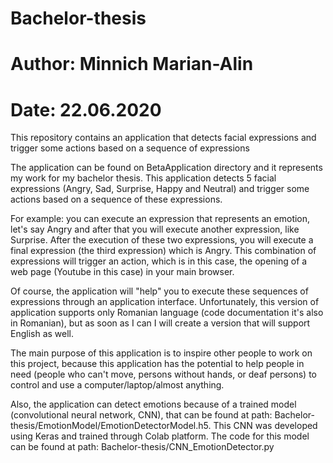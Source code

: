 # Bachelor-thesis
# Author: Minnich Marian-Alin
# Date: 22.06.2020
This repository contains an application that detects facial expressions and trigger some actions based on a sequence of expressions

The application can be found on BetaApplication directory and it represents my work for my bachelor thesis. This application detects 
5 facial expressions (Angry, Sad, Surprise, Happy and Neutral) and trigger some actions based on a sequence of these expressions.

For example: you can execute an expression that represents an emotion, let's say Angry and after that you will execute another expression, 
like Surprise. After the execution of these two expressions, you will execute a final expression (the third expression) which is Angry.
This combination of expressions will trigger an action, which is in this case, the opening of a web page (Youtube in this case) in your main browser.

Of course, the application will "help" you to execute these sequences of expressions through an application interface. Unfortunately, this
version of application supports only Romanian language (code documentation it's also in Romanian), but as soon as I can I will create 
a version that will support English as well.


The main purpose of this application is to inspire other people to work on this project, because this application has the potential to help 
people in need (people who can't move, persons without hands, or deaf persons) to control and use a computer/laptop/almost anything.

Also, the application can detect emotions because of a trained model (convolutional neural network, CNN), that can be found at path: Bachelor-thesis/EmotionModel/EmotionDetectorModel.h5.
This CNN was developed using Keras and trained through Colab platform. The code for this model can be found at path: Bachelor-thesis/CNN_EmotionDetector.py
